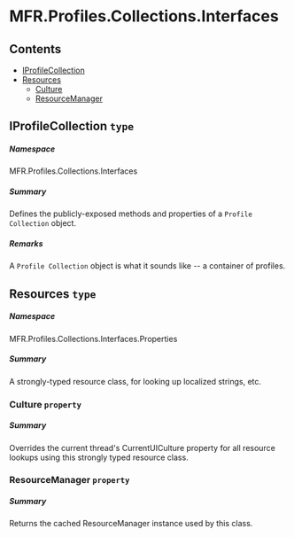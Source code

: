 <a name='assembly'></a>
# MFR.Profiles.Collections.Interfaces

## Contents

- [IProfileCollection](#T-MFR-Profiles-Collections-Interfaces-IProfileCollection 'MFR.Profiles.Collections.Interfaces.IProfileCollection')
- [Resources](#T-MFR-Profiles-Collections-Interfaces-Properties-Resources 'MFR.Profiles.Collections.Interfaces.Properties.Resources')
  - [Culture](#P-MFR-Profiles-Collections-Interfaces-Properties-Resources-Culture 'MFR.Profiles.Collections.Interfaces.Properties.Resources.Culture')
  - [ResourceManager](#P-MFR-Profiles-Collections-Interfaces-Properties-Resources-ResourceManager 'MFR.Profiles.Collections.Interfaces.Properties.Resources.ResourceManager')

<a name='T-MFR-Profiles-Collections-Interfaces-IProfileCollection'></a>
## IProfileCollection `type`

##### Namespace

MFR.Profiles.Collections.Interfaces

##### Summary

Defines the publicly-exposed methods and properties of a `Profile Collection` object.

##### Remarks

A `Profile Collection` object is what it sounds like -- a container of profiles.

<a name='T-MFR-Profiles-Collections-Interfaces-Properties-Resources'></a>
## Resources `type`

##### Namespace

MFR.Profiles.Collections.Interfaces.Properties

##### Summary

A strongly-typed resource class, for looking up localized strings, etc.

<a name='P-MFR-Profiles-Collections-Interfaces-Properties-Resources-Culture'></a>
### Culture `property`

##### Summary

Overrides the current thread's CurrentUICulture property for all
  resource lookups using this strongly typed resource class.

<a name='P-MFR-Profiles-Collections-Interfaces-Properties-Resources-ResourceManager'></a>
### ResourceManager `property`

##### Summary

Returns the cached ResourceManager instance used by this class.
